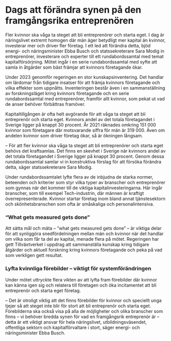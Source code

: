 # Dags att förändra synen på den framgångsrika entreprenören

Fler kvinnor ska våga ta steget att bli entreprenörer och starta eget. I dag är näringslivet extremt homogen där män äger betydligt mer kapital än kvinnor, investerar mer och driver fler företag. I ett led att förändra detta, bjöd energi\- och näringsminister Ebba Busch och statssekreterare Sara Modig in entreprenörer, investerare och experter till ett rundabordssamtal med temat kapitalförsörjning. Mötet ingår i en serie rundabordssamtal med syfte att samla in åtgärder som bäst främjar att kvinnors företagande ökar.


Under 2023 genomför regeringen en stor kunskapsinventering. Det handlar om lärdomar från tidigare insatser för att främja kvinnors företagande och vilka effekter som uppnåtts. Inventeringen består även i en sammanställning av forskningsläget kring kvinnors företagande och en serie rundabordssamtal med entreprenörer, framför allt kvinnor, som pekat ut vad de anser behöver förbättras framöver.

Kapitaltillgången är ofta helt avgörande för att våga ta steget att bli entreprenör och starta eget. Kvinnors andel av det totala företagandet i Sverige ligger på knappt 30 procent. År 2021 räknades omkring 151 000 kvinnor som företagare där motsvarande siffra för män är 319 000\. Även om andelen kvinnor som driver företag ökar, så är ökningen långsam.

– För att fler kvinnor ska våga ta steget att bli entreprenörer och starta eget behövs det kraftsamlas. Det finns en skevhet i Sverige när kvinnors andel av det totala företagandet i Sverige ligger på knappt 30 procent. Genom dessa rundabordssamtal samlar vi in konstruktiva förslag för att försöka förändra detta, säger statssekreterare Sara Modig.

Under rundabordssamtalet lyfte flera av de inbjudna de starka normer, beteenden och kriterier som styr vilka typer av branscher och entreprenörer som gynnas när det kommer till de viktiga kapitalinvesteringarna. Här ingår branscher, som till exempel Tech\-industrin, där männen är kraftigt överrepresenterade. Kvinnor startar företag inom bland annat tjänstesektorn och skönhetsbranschen som ofta är småskaliga och personalintensiva.

### “What gets measured gets done”

Att sätta mål och mäta – ”what gets measured gets done” – är viktiga delar för att synliggöra snedfördelningen mellan män och kvinnor när det handlar om vilka som får ta del av kapital, menade flera på mötet. Regeringen har gett Tillväxtverket i uppdrag att sammanställa kunskap kring tidigare åtgärder och aktuell forskning kring kvinnors företagande och peka på vad som verkligen gett resultat.

### Lyfta kvinnliga förebilder – viktigt för systemförändringen

Under mötet uttryckte flera vikten av att lyfta fram förebilder där kvinnor kan känna igen sig och relatera till företagen och öka incitamentet att bli entreprenör och starta eget företag.

– Det är otroligt viktig att det finns förebilder för kvinnor och speciellt unga tjejer så att steget inte blir för stort att bli entreprenör och starta eget. Förebilderna ska också visa på alla de möjligheter och olika branscher som finns – vi behöver bredda synen för vad en framgångsrik entreprenör är – detta är ett viktigt ansvar för hela näringslivet, utbildningsväsendet, offentliga sektorn och kapitalförvaltare i stort, säger energi\- och näringsminister Ebba Busch.
